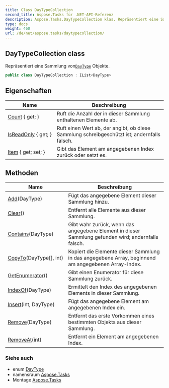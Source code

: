 ```yaml
---
title: Class DayTypeCollection
second_title: Aspose.Tasks für .NET-API-Referenz
description: Aspose.Tasks.DayTypeCollection klas. Repräsentiert eine Sammlung vonDayType Objekte.
type: docs
weight: 460
url: /de/net/aspose.tasks/daytypecollection/
---
```

## DayTypeCollection class

Repräsentiert eine Sammlung von[`DayType`](../daytype/) Objekte.

```csharp
public class DayTypeCollection : IList<DayType>
```

## Eigenschaften

| Name | Beschreibung |
| --- | --- |
| [Count](../../aspose.tasks/daytypecollection/count/) { get; } | Ruft die Anzahl der in dieser Sammlung enthaltenen Elemente ab. |
| [IsReadOnly](../../aspose.tasks/daytypecollection/isreadonly/) { get; } | Ruft einen Wert ab, der angibt, ob diese Sammlung schreibgeschützt ist; andernfalls falsch. |
| [Item](../../aspose.tasks/daytypecollection/item/) { get; set; } | Gibt das Element am angegebenen Index zurück oder setzt es. |

## Methoden

| Name | Beschreibung |
| --- | --- |
| [Add](../../aspose.tasks/daytypecollection/add/)(DayType) | Fügt das angegebene Element dieser Sammlung hinzu. |
| [Clear](../../aspose.tasks/daytypecollection/clear/)() | Entfernt alle Elemente aus dieser Sammlung. |
| [Contains](../../aspose.tasks/daytypecollection/contains/)(DayType) | Gibt wahr zurück, wenn das angegebene Element in dieser Sammlung gefunden wird; andernfalls falsch. |
| [CopyTo](../../aspose.tasks/daytypecollection/copyto/)(DayType[], int) | Kopiert die Elemente dieser Sammlung in das angegebene Array, beginnend am angegebenen Array-Index. |
| [GetEnumerator](../../aspose.tasks/daytypecollection/getenumerator/)() | Gibt einen Enumerator für diese Sammlung zurück. |
| [IndexOf](../../aspose.tasks/daytypecollection/indexof/)(DayType) | Ermittelt den Index des angegebenen Elements in dieser Sammlung. |
| [Insert](../../aspose.tasks/daytypecollection/insert/)(int, DayType) | Fügt das angegebene Element am angegebenen Index ein. |
| [Remove](../../aspose.tasks/daytypecollection/remove/)(DayType) | Entfernt das erste Vorkommen eines bestimmten Objekts aus dieser Sammlung. |
| [RemoveAt](../../aspose.tasks/daytypecollection/removeat/)(int) | Entfernt ein Element am angegebenen Index. |

### Siehe auch

* enum [DayType](../daytype/)
* namensraum [Aspose.Tasks](../../aspose.tasks/)
* Montage [Aspose.Tasks](../../)


